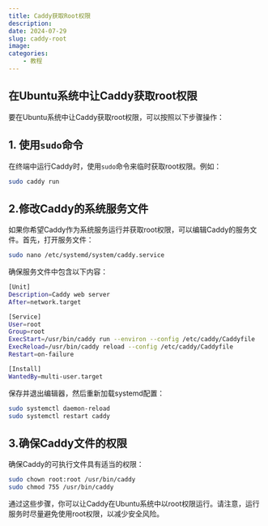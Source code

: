 ```yaml
---
title: Caddy获取Root权限
description: 
date: 2024-07-29
slug: caddy-root
image: 
categories:
    - 教程
---
```


## 在Ubuntu系统中让Caddy获取root权限

要在Ubuntu系统中让Caddy获取root权限，可以按照以下步骤操作：

## 1. 使用`sudo`命令
在终端中运行Caddy时，使用`sudo`命令来临时获取root权限。例如：
```bash
sudo caddy run
```
## 2.修改Caddy的系统服务文件
如果你希望Caddy作为系统服务运行并获取root权限，可以编辑Caddy的服务文件。首先，打开服务文件：
```bash
sudo nano /etc/systemd/system/caddy.service
```
确保服务文件中包含以下内容：
```bash
[Unit]
Description=Caddy web server
After=network.target

[Service]
User=root
Group=root
ExecStart=/usr/bin/caddy run --environ --config /etc/caddy/Caddyfile
ExecReload=/usr/bin/caddy reload --config /etc/caddy/Caddyfile
Restart=on-failure

[Install]
WantedBy=multi-user.target
```
保存并退出编辑器，然后重新加载systemd配置：
```bash
sudo systemctl daemon-reload
sudo systemctl restart caddy
```
## 3.确保Caddy文件的权限
确保Caddy的可执行文件具有适当的权限：
```bash
sudo chown root:root /usr/bin/caddy
sudo chmod 755 /usr/bin/caddy
```
通过这些步骤，你可以让Caddy在Ubuntu系统中以root权限运行。请注意，运行服务时尽量避免使用root权限，以减少安全风险。